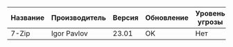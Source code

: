 |Название           |Производитель            |Версия            |Обновление         |Уровень угрозы         |
|-------------------|-------------------------|------------------|-------------------|-----------------------|
|7-Zip|Igor Pavlov|23.01|OK|Нет|
